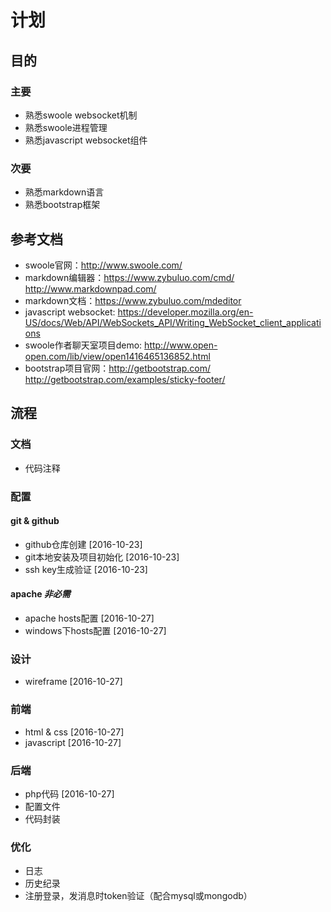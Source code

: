 # 计划

## 目的

### 主要

* 熟悉swoole websocket机制
* 熟悉swoole进程管理
* 熟悉javascript websocket组件

### 次要

* 熟悉markdown语言
* 熟悉bootstrap框架

## 参考文档

* swoole官网：http://www.swoole.com/
* markdown编辑器：https://www.zybuluo.com/cmd/ http://www.markdownpad.com/
* markdown文档：https://www.zybuluo.com/mdeditor
* javascript websocket: https://developer.mozilla.org/en-US/docs/Web/API/WebSockets_API/Writing_WebSocket_client_applications
* swoole作者聊天室项目demo: http://www.open-open.com/lib/view/open1416465136852.html
* bootstrap项目官网：http://getbootstrap.com/ http://getbootstrap.com/examples/sticky-footer/

## 流程

### 文档

* 代码注释

### 配置

#### git & github

* github仓库创建 [2016-10-23]
* git本地安装及项目初始化 [2016-10-23]
* ssh key生成验证 [2016-10-23]

#### apache *非必需*

* apache hosts配置 [2016-10-27]
* windows下hosts配置 [2016-10-27]

### 设计

* wireframe [2016-10-27]

### 前端

* html & css [2016-10-27]
* javascript [2016-10-27]

### 后端

* php代码 [2016-10-27]
* 配置文件
* 代码封装

### 优化

* 日志
* 历史纪录
* 注册登录，发消息时token验证（配合mysql或mongodb）